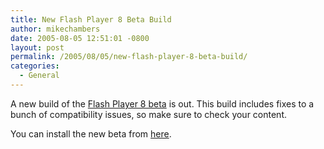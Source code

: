 ```yaml
---
title: New Flash Player 8 Beta Build
author: mikechambers
date: 2005-08-05 12:51:01 -0800
layout: post
permalink: /2005/08/05/new-flash-player-8-beta-build/
categories:
  - General
---
```



A new build of the [Flash Player 8 beta][1] is out. This build includes fixes to a bunch of compatibility issues, so make sure to check your content.

You can install the new beta from [here][1].

 [1]: http://www.macromedia.com/software/flashplayer/public_beta/